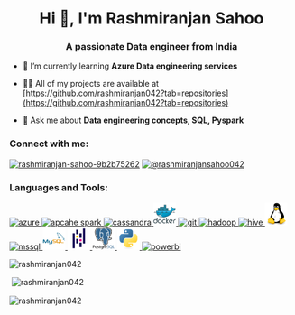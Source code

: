 <h1 align="center">Hi 👋, I'm Rashmiranjan Sahoo</h1>
<h3 align="center">A passionate Data engineer from India</h3>





- 🌱 I’m currently learning **Azure Data engineering services**

- 👨‍💻 All of my projects are available at [https://github.com/rashmiranjan042?tab=repositories](https://github.com/rashmiranjan042?tab=repositories)

- 💬 Ask me about **Data engineering concepts, SQL, Pyspark**



<h3 align="left">Connect with me:</h3>
<p align="left">
<a href="https://linkedin.com/in/rashmiranjan-sahoo-9b2b75262" target="blank"><img align="center" src="https://raw.githubusercontent.com/rahuldkjain/github-profile-readme-generator/master/src/images/icons/Social/linked-in-alt.svg" alt="rashmiranjan-sahoo-9b2b75262" height="30" width="40" /></a>
<a href="https://medium.com/@rashmiranjansahoo042" target="blank"><img align="center" src="https://raw.githubusercontent.com/rahuldkjain/github-profile-readme-generator/master/src/images/icons/Social/medium.svg" alt="@rashmiranjansahoo042" height="30" width="40" /></a>
</p>

<h3 align="left">Languages and Tools:</h3>
<p align="left"> <a href="https://azure.microsoft.com/en-in/" target="_blank" rel="noreferrer"> <img src="https://www.vectorlogo.zone/logos/microsoft_azure/microsoft_azure-icon.svg" alt="azure" width="40" height="40"/> </a> <a href="https://spark.apache.org/docs/latest/" target="_blank" rel="noreferrer"> <img src="https://www.vectorlogo.zone/logos/apache_spark/apache_spark-ar21.svg" alt="apcahe spark" width="60" height="40"/> </a> <a href="https://cassandra.apache.org/" target="_blank" rel="noreferrer"> <img src="https://www.vectorlogo.zone/logos/apache_cassandra/apache_cassandra-icon.svg" alt="cassandra" width="40" height="40"/> </a> <a href="https://www.docker.com/" target="_blank" rel="noreferrer"> <img src="https://raw.githubusercontent.com/devicons/devicon/master/icons/docker/docker-original-wordmark.svg" alt="docker" width="40" height="40"/> </a> <a href="https://git-scm.com/" target="_blank" rel="noreferrer"> <img src="https://www.vectorlogo.zone/logos/git-scm/git-scm-icon.svg" alt="git" width="40" height="40"/> </a> <a href="https://hadoop.apache.org/" target="_blank" rel="noreferrer"> <img src="https://www.vectorlogo.zone/logos/apache_hadoop/apache_hadoop-icon.svg" alt="hadoop" width="40" height="40"/> </a> <a href="https://hive.apache.org/" target="_blank" rel="noreferrer"> <img src="https://www.vectorlogo.zone/logos/apache_hive/apache_hive-icon.svg" alt="hive" width="40" height="40"/> </a> <a href="https://www.linux.org/" target="_blank" rel="noreferrer"> <img src="https://raw.githubusercontent.com/devicons/devicon/master/icons/linux/linux-original.svg" alt="linux" width="40" height="40"/> </a> <a href="https://www.microsoft.com/en-us/sql-server" target="_blank" rel="noreferrer"> <img src="https://www.svgrepo.com/show/303229/microsoft-sql-server-logo.svg" alt="mssql" width="40" height="40"/> </a> <a href="https://www.mysql.com/" target="_blank" rel="noreferrer"> <img src="https://raw.githubusercontent.com/devicons/devicon/master/icons/mysql/mysql-original-wordmark.svg" alt="mysql" width="40" height="40"/> </a> <a href="https://pandas.pydata.org/" target="_blank" rel="noreferrer"> <img src="https://raw.githubusercontent.com/devicons/devicon/2ae2a900d2f041da66e950e4d48052658d850630/icons/pandas/pandas-original.svg" alt="pandas" width="40" height="40"/> </a> <a href="https://www.postgresql.org" target="_blank" rel="noreferrer"> <img src="https://raw.githubusercontent.com/devicons/devicon/master/icons/postgresql/postgresql-original-wordmark.svg" alt="postgresql" width="40" height="40"/> </a> <a href="https://www.python.org" target="_blank" rel="noreferrer"> <img src="https://raw.githubusercontent.com/devicons/devicon/master/icons/python/python-original.svg" alt="python" width="40" height="40"/> </a> <a href="https://powerbi.microsoft.com/en-in/" target="_blank" rel="noreferrer"> <img src="https://www.vectorlogo.zone/logos/microsoft_powerbi/microsoft_powerbi-ar21.svg" alt="powerbi" width="70" height="40"/> </a></p>



<p><img align="centre" src="https://github-readme-stats.vercel.app/api/top-langs?username=rashmiranjan042&show_icons=true&locale=en&layout=compact" alt="rashmiranjan042" /></p>

<p>&nbsp;<img align="center" src="https://github-readme-stats.vercel.app/api?username=rashmiranjan042&show_icons=true&locale=en" alt="rashmiranjan042" /></p>

<p><img align="center" src="https://github-readme-streak-stats.herokuapp.com/?user=rashmiranjan042&" alt="rashmiranjan042" /></p>

